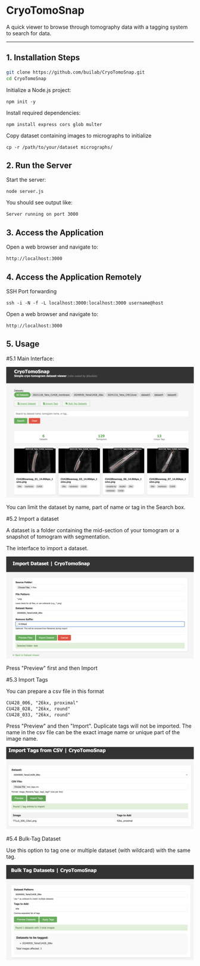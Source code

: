 # CryoTomoSnap

A quick viewer to browse through tomography data with a tagging system to search for data.


---

## 1. Installation Steps

```bash
git clone https://github.com/builab/CryoTomoSnap.git
cd CryoTomoSnap
```


Initialize a Node.js project:
```
npm init -y
```

Install required dependencies:
```
npm install express cors glob multer
```

Copy dataset containing images to micrographs to initialize 
```
cp -r /path/to/your/dataset micrographs/
```

## 2. Run the Server

Start the server:
```
node server.js
```

You should see output like:
```
Server running on port 3000
```

## 3. Access the Application

Open a web browser and navigate to:
```
http://localhost:3000
```

## 4. Access the Application Remotely

SSH Port forwarding
```
ssh -i -N -f -L localhost:3000:localhost:3000 username@host
```

Open a web browser and navigate to:
```
http://localhost:3000
```

## 5. Usage

#5.1 Main Interface:

<img src="assets/CryoTomoSnap.png" alt="Main interface">


You can limit the dataset by name, part of name or tag in the Search box.


#5.2 Import a dataset

A dataset is a folder containing the mid-section of your tomogram or a snapshot of tomogram with segmentation.

The interface to import a dataset.

<img src="assets/ImportDataset.png" alt="Import Dataset">

Press "Preview" first and then Import

#5.3 Import Tags

You can prepare a csv file in this format
```
CU428_006, "26kx, proximal"
CU428_028, "26kx, round"
CU428_033, "26kx, round"
```

Press "Preview" and then "Import". Duplicate tags will not be imported. The name in the csv file can be the exact image name or unique part of the image name.

<img src="assets/ImportTags.png" alt="Import Dataset">

#5.4 Bulk-Tag Dataset

Use this option to tag one or multiple dataset (with wildcard) with the same tag.

<img src="assets/BulkTagDatasets.png" alt="Bulk-Tag Dataset">
